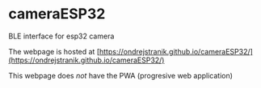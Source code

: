 # cameraESP32
BLE interface for esp32 camera

The webpage is hosted at [https://ondrejstranik.github.io/cameraESP32/](https://ondrejstranik.github.io/cameraESP32/)

This webpage does *not* have the PWA (progresive web application)  

